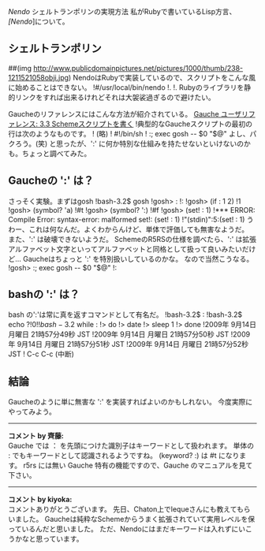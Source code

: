 *Nendo* シェルトランポリンの実現方法
私がRubyで書いているLisp方言、 *[Nendo*]について。

## シェルトランポリン
##(img http://www.publicdomainpictures.net/pictures/1000/thumb/238-1211521058obji.jpg)
NendoはRubyで実装しているので、スクリプトをこんな風に始めることはできない。
!#/usr/local/bin/nendo
!.
!.
Rubyのライブラリを静的リンクをすれば出来るけれどそれは大袈裟過ぎるので避けたい。

Gaucheのリファレンスにはこんな方法が紹介されている。
 [Gauche ユーザリファレンス: 3.3 Schemeスクリプトを書く](http://practical-scheme.net/gauche/man/gauche-refj_15.html)
!典型的なGaucheスクリプトの最初の行は次のようなものです。
!  (略)
!  #!/bin/sh
!  :; exec gosh -- $0 "$@"
よし、パクろう。(笑)
と思ったが、':' に何か特別な仕組みを持たせないといけないのかも。ちょっと調べてみた。

## Gaucheの ':' は？
さっそく実験。まずはgosh
!bash-3.2$ gosh
!gosh> :
!:
!gosh> (if : 1 2)
!1
!gosh> (symbol? 'a)
!#t
!gosh> (symbol? ':)
!#f
!gosh> (set! : 1)
!*** ERROR: Compile Error: syntax-error: malformed set!: (set! : 1)
!"(stdin)":5:(set! : 1)
うわー、これは何なんだ。よくわからんけど、単体で評価しても無害なようだ。
また、':' は破壊できないようだ。
SchemeのR5RSの仕様を調べたら、':' は拡張アルファベット文字といってアルファベットと同格として扱って良いみたいだけど...
Gaucheはちょっと ':' を特別扱いしているのかな。
なので当然こうなる。
!gosh> :; exec gosh -- $0 "$@"
!:

## bashの ':' は？
bash の':'は常に真を返すコマンドとして有名だ。
!bash-3.2$ :
!bash-3.2$ echo $?
!0
!
!bash-3.2$ while :
!> do
!>   date
!>   sleep 1
!> done
!2009年 9月14日 月曜日 21時57分49秒 JST
!2009年 9月14日 月曜日 21時57分50秒 JST
!2009年 9月14日 月曜日 21時57分51秒 JST
!2009年 9月14日 月曜日 21時57分52秒 JST
!  C-c C-c  (中断)

## 結論
Gaucheのように単に無害な ':' を実装すればよいのかもしれない。
今度実際にやってみよう。



---

**コメント by 齊藤:**  
Gauche では ： を先頭につけた識別子はキーワードとして扱われます。
単体の : でもキーワードとして認識されるようですね。
(keyword? :) は #t になります。
r5rs には無い Gauche 特有の機能ですので、Gauche のマニュアルを見て下さい。


---

**コメント by kiyoka:**  
コメントありがとうございます。
先日、Chaton上でlequeさんにも教えてもらいました。
Gaucheは純粋なSchemeからうまく拡張されていて実用レベルを保っているんだと思いました。
ただ、Nendoにはまだキーワードは入れずにいこうかなと思っています。
